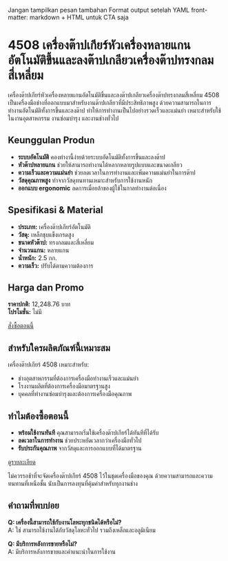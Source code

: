 Jangan tampilkan pesan tambahan
Format output setelah YAML front-matter: markdown + HTML untuk CTA saja  

# 4508 เครื่องต๊าปเกียร์หัวเครื่องหลายแกนอัตโนมัติขึ้นและลงต๊าปเกลียวเครื่องต๊าปทรงกลมสี่เหลี่ยม

เครื่องต๊าปเกียร์หัวเครื่องหลายแกนอัตโนมัติขึ้นและลงต๊าปเกลียวเครื่องต๊าปทรงกลมสี่เหลี่ยม 4508 เป็นเครื่องมือช่างที่ออกแบบมาสำหรับงานต๊าปเกลียวที่มีประสิทธิภาพสูง ด้วยความสามารถในการทำงานอัตโนมัติทั้งการขึ้นและลงต๊าป ทำให้การทำงานเป็นไปอย่างรวดเร็วและแม่นยำ เหมาะสำหรับใช้ในงานอุตสาหกรรม งานซ่อมบำรุง และงานช่างทั่วไป


## Keunggulan Produก
- **ระบบอัตโนมัติ** คองทำงานี้ง่ายด้วยระบบอัตโนมัติทั้งการขึ้นและลงต๊าป
- **หัวต๊าปหลายแกน** ช่วยให้สามารถทำงานได้หลากหลายรูปแบบและขนาดเกลียว
- **ความเร็วและความแม่นยำ** ช่วยลดเวลาในการทำงานและเพิ่มความแม่นยำในการต๊าป
- **วัสดุคุณภาพสูง** ทำจากวัสดุทนทานเหมาะสำหรับการใช้งานหนัก
- **ออกแบบ ergonomic** ลดการเมื่อยล้าของผู้ใช้ในกาลทำงานต่อเนื่อง


## Spesifikasi & Material
- **ประเภท:** เครื่องต๊าปเกียร์อัตโนมัติ
- **วัสดุ:** เหล็กชุบแข็งเกรดสูง
- **ขนาดหัวต๊าป:** ทรงกลมและสี่เหลี่ยม
- **จำนวนแกน:** หลายแกน
- **น้ำหนัก:** 2.5 กก.
- **ความเร็ว:** ปรับได้ตามความต้องการ


## Harga dan Promo
**ราคาปกติ:** 12,248.76 บาท  
**โปรโมชั่น:** ไม่มี  

<div class="flex justify-center my-2">
    <a href="https://buy.csgad.com/oFRSliI" rel="nofollow sponsored" target="_blank" class="py-2 px-4 rounded-md text-white font-semibold bg-gradient-to-r from-[#f73c22] to-[#ff7b48]">สั่งซื้อตอนนี้</a>
</div>


## สำหรับใครผลิตภัณฑ์นี้เหมาะสม
เครื่องต๊าปเกียร์ 4508 เหมาะสำหรับ:
- ช่างอุตสาหกรรมที่ต้องการเครื่องมือทำงานเร็วและแม่นยำ
- โรงงานผลิตที่ต้องการเครื่องมือมาตรฐานสูง
- บุคคลที่ทำงานซ่อมบำรุงและต้องการเครื่องมือคุณภาพ


## ทำไมต้องซื้อตอนนี้
- **พร้อมใช้งานทันที** คุณสามารถเริ่มใช้เครื่องต๊าปเกียร์ได้ทันทีที่ได้รับ
- **ลดเวลาในการทำงาน** ช่วยประหยัดเวลากว่าเครื่องมือทั่วไป
- **รับประกันคุณภาพ** จากวัสดุและการออกแบบที่ได้มาตรฐาน

<div class="flex justify-center my-2">
    <a href="https://buy.csgad.com/oFRSliI" rel="nofollow sponsored" target="_blank" class="py-2 px-4 rounded-md text-white font-semibold bg-gradient-to-r from-[#f73c22] to-[#ff7b48]">ดูรายละเอียด</a>
</div>


ไม่ควรรอช้าที่จะจัดเครื่องต๊าปเกียร์ 4508 ไว้ในชุดเครื่องมือของคุณ ด้วยความสามารถและความทนทานที่เหนือชั้น นับเป็นการลงทุนที่คุ้มค่าสำหรับทุกงานช่าง


## คำถามที่พบบ่อย
**Q: เครื่องนี้สามารถใช้กับงานโลหะทุกชนิดได้หรือไม่?**  
A: ใช่ สามารถใช้งานได้กับวัสดุโลหะทั่วไป รวมถึงเหล็กและอลูมิเนียม  

**Q: มีบริการหลังการขายหรือไม่?**  
A: มีบริการหลังการขายและคำแนะนำในการใช้งาน